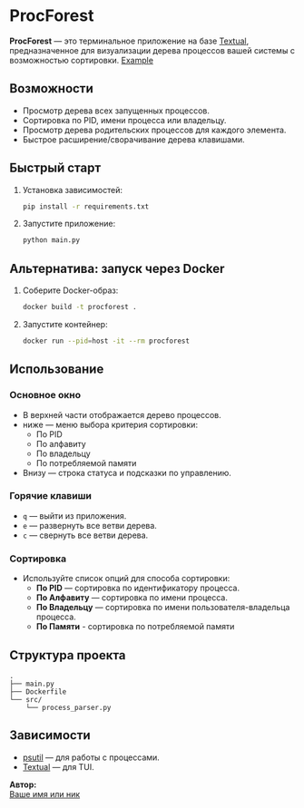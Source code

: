 # ProcForest

**ProcForest** — это терминальное приложение на базе [Textual](https://github.com/Textualize/textual), предназначенное для визуализации дерева процессов вашей системы с возможностью сортировки.
[Example](/etc/output.mp4)
## Возможности

- Просмотр дерева всех запущенных процессов.
- Сортировка по PID, имени процесса или владельцу.
- Просмотр дерева родительских процессов для каждого элемента.
- Быстрое расширение/сворачивание дерева клавишами.

## Быстрый старт

1. Установка зависимостей:

   ```sh
   pip install -r requirements.txt
   ```

2. Запустите приложение:

   ```sh
   python main.py
   ```
## Альтернатива: запуск через Docker
1. Соберите Docker-образ:
    ```sh
   docker build -t procforest .
    ```
2. Запустите контейнер:
    ```sh
   docker run --pid=host -it --rm procforest
    ```
## Использование

### Основное окно

- В верхней части отображается дерево процессов.
- ниже — меню выбора критерия сортировки:
    - По PID
    - По алфавиту
    - По владельцу
    - По потребляемой памяти
- Внизу — строка статуса и подсказки по управлению.

### Горячие клавиши

- `q` — выйти из приложения.
- `e` — развернуть все ветви дерева.
- `c` — свернуть все ветви дерева.

### Сортировка

- Используйте список опций для способа сортировки:
    - **По PID** — сортировка по идентификатору процесса.
    - **По Алфавиту** — сортировка по имени процесса.
    - **По Владельцу** — сортировка по имени пользователя-владельца процесса.
    - **По Памяти** - сортировка по потребляемой памяти

## Структура проекта

```
.
├── main.py
├── Dockerfile
└── src/
    └── process_parser.py
```

## Зависимости

- [psutil](https://github.com/giampaolo/psutil) — для работы с процессами.
- [Textual](https://github.com/Textualize/textual) — для TUI.

**Автор:**  
[Ваше имя или ник](https://github.com/Lorgar-Horusov)
